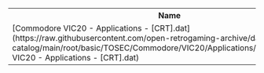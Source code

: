 <table>
<tr><th>Name</th><th>Size</th></tr>
<tr><td>[Commodore VIC20 - Applications - [CRT].dat](https://raw.githubusercontent.com/open-retrogaming-archive/dat-catalog/main/root/basic/TOSEC/Commodore/VIC20/Applications/[CRT]/Commodore VIC20 - Applications - [CRT].dat)</td><td>19689</td></tr>
</table>
